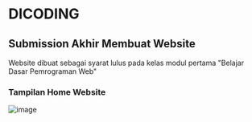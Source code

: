 # DICODING

## Submission Akhir Membuat Website 

Website dibuat sebagai syarat lulus pada kelas modul pertama "Belajar Dasar Pemrograman Web"

### Tampilan Home Website
![image](https://github.com/Aliffaturahman/landing-page/assets/100842759/d72d94d0-969b-4355-b7eb-11b0f1e1d68a)
